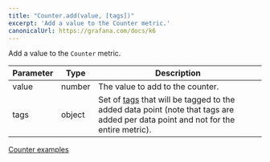 ```yaml
---
title: "Counter.add(value, [tags])"
excerpt: 'Add a value to the Counter metric.'
canonicalUrl: https://grafana.com/docs/k6
---
```


Add a value to the `Counter` metric.

| Parameter | Type     | Description                                                                                                                                                                                                                                                                |
| --------- | -------- | -------------------------------------------------------------------------------------------------------------------------------------------------------------------------------------------------------------------------------------------------------------------------- |
| value     | number   | The value to add to the counter.                                                                                                                                                                                                                                           |
| tags      | object   | Set of [tags](/using-k6/tags-and-groups) that will be tagged to the added data point (note that tags are added per data point and not for the entire metric).                                                                                                         |


[Counter examples](/javascript-api/k6-metrics/counter#examples)
